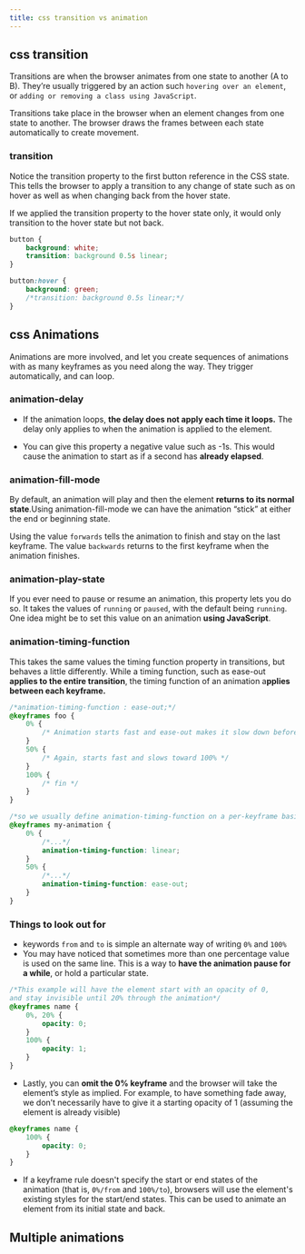 ```yaml
--- 
title: css transition vs animation
---
```


## css transition

Transitions are when the browser animates from one state to another (A to B). They’re usually triggered by an action
such `hovering over an element`, or `adding or removing a class using JavaScript`.

Transitions take place in the browser when an element changes from one state to another. The browser draws the frames
between each state automatically to create movement.

### transition

Notice the transition property to the first button reference in the CSS state. This tells the browser to apply a
transition to any change of state such as on hover as well as when changing back from the hover state.

If we applied the transition property to the hover state only, it would only transition to the hover state but not back.

```css
button {
    background: white;
    transition: background 0.5s linear;
}

button:hover {
    background: green;
    /*transition: background 0.5s linear;*/
}
```

## css Animations

Animations are more involved, and let you create sequences of animations with as many keyframes as you need along the
way. They trigger automatically, and can loop.

### animation-delay

- If the animation loops, **the delay does not apply each time it loops.** The delay only applies to when the animation
  is applied to the element.

- You can give this property a negative value such as -1s. This would cause the animation to start as if a second has
  **already elapsed**.

### animation-fill-mode

By default, an animation will play and then the element **returns to its normal state**.Using animation-fill-mode we can
have the animation “stick” at either the end or beginning state.

Using the value `forwards` tells the animation to finish and stay on the last keyframe. The value `backwards` returns to
the first keyframe when the animation finishes.

### animation-play-state

If you ever need to pause or resume an animation, this property lets you do so. It takes the values of `running` or
`paused`, with the default being `running`. One idea might be to set this value on an animation **using JavaScript**.

### animation-timing-function

This takes the same values the timing function property in transitions, but behaves a little differently. While a timing
function, such as ease-out **applies to the entire transition**, the timing function of an animation a**pplies between
each keyframe.**

```css
/*animation-timing-function : ease-out;*/
@keyframes foo {
    0% {
        /* Animation starts fast and ease-out makes it slow down before 50% */
    }
    50% {
        /* Again, starts fast and slows toward 100% */
    }
    100% {
        /* fin */
    }
}

/*so we usually define animation-timing-function on a per-keyframe basis*/
@keyframes my-animation {
    0% {
        /*...*/
        animation-timing-function: linear;
    }
    50% {
        /*...*/
        animation-timing-function: ease-out;
    }
}
```

### Things to look out for

- keywords `from` and `to` is simple an alternate way of writing `0%` and `100%`
- You may have noticed that sometimes more than one percentage value is used on the same line. This is a way to **have
  the animation pause for a while**, or hold a particular state.

```css
/*This example will have the element start with an opacity of 0, 
and stay invisible until 20% through the animation*/
@keyframes name {
    0%, 20% {
        opacity: 0;
    }
    100% {
        opacity: 1;
    }
}
```

- Lastly, you can **omit the 0% keyframe** and the browser will take the element’s style as implied. For example, to
  have something fade away, we don’t necessarily have to give it a starting opacity of 1 (assuming the element is
  already visible)

```css
@keyframes name {
    100% {
        opacity: 0;
    }
}
```

- If a keyframe rule doesn't specify the start or end states of the animation (that is, `0%/from` and `100%/to`), browsers
  will use the element's existing styles for the start/end states. This can be used to animate an element from its
  initial state and back.

## Multiple animations